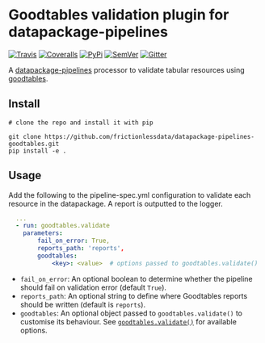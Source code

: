 # Goodtables validation plugin for datapackage-pipelines

[![Travis](https://img.shields.io/travis/frictionlessdata/datapackage-pipelines-goodtables/master.svg)](https://travis-ci.org/frictionlessdata/datapackage-pipelines-goodtables)
[![Coveralls](http://img.shields.io/coveralls/frictionlessdata/datapackage-pipelines-goodtables/master.svg)](https://coveralls.io/r/frictionlessdata/datapackage-pipelines-goodtables?branch=master)
[![PyPi](https://img.shields.io/pypi/v/datapackage-pipelines-goodtables.svg)](https://pypi.python.org/pypi/datapackage-pipelines-goodtables)
[![SemVer](https://img.shields.io/badge/versions-SemVer-brightgreen.svg)](http://semver.org/)
[![Gitter](https://img.shields.io/gitter/room/frictionlessdata/chat.svg)](https://gitter.im/frictionlessdata/chat)


A [datapackage-pipelines](https://github.com/frictionlessdata/datapackage-pipelines) processor to validate tabular resources using [goodtables](https://github.com/frictionlessdata/goodtables-py).


## Install

```
# clone the repo and install it with pip

git clone https://github.com/frictionlessdata/datapackage-pipelines-goodtables.git
pip install -e .
```

## Usage

Add the following to the pipeline-spec.yml configuration to validate each resource in the datapackage. A report is outputted to the logger.

```yaml
  ...
  - run: goodtables.validate
    parameters:
        fail_on_error: True,
        reports_path: 'reports',
        goodtables:
            <key>: <value>  # options passed to goodtables.validate()
```

- `fail_on_error`: An optional boolean to determine whether the pipeline should fail on validation error (default `True`).
- `reports_path`: An optional string to define where Goodtables reports should be written (default is `reports`).
- `goodtables`: An optional object passed to `goodtables.validate()` to customise its behaviour. See [`goodtables.validate()`](https://github.com/frictionlessdata/goodtables-py/#validatesource-options) for available options.

